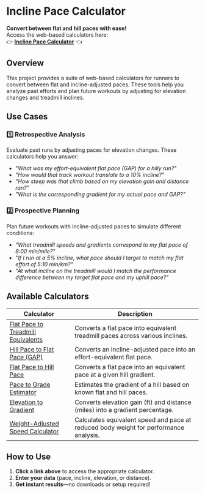 # Incline Pace Calculator

**Convert between flat and hill paces with ease!**  
Access the web-based calculators here:  
👉 **[Incline Pace Calculator](https://dbeatty10.github.io/incline-pace-calculator/)** 👈  

## Overview

This project provides a suite of web-based calculators for runners to convert between flat and incline-adjusted paces. These tools help you analyze past efforts and plan future workouts by adjusting for elevation changes and treadmill inclines.

## Use Cases

### 1️⃣ Retrospective Analysis
Evaluate past runs by adjusting paces for elevation changes. These calculators help you answer:
- *"What was my effort-equivalent flat pace (GAP) for a hilly run?"*
- *"How would that track workout translate to a 10% incline?"*
- *"How steep was that climb based on my elevation gain and distance ran?"*
- *"What is the corresponding gradient for my actual pace and GAP?"*

### 2️⃣ Prospective Planning
Plan future workouts with incline-adjusted paces to simulate different conditions:
- *"What treadmill speeds and gradients correspond to my flat pace of 8:00 min/mile?"*
- *"If I run at a 5% incline, what pace should I target to match my flat effort of 5:10 min/km?"*
- *"At what incline on the treadmill would I match the performance difference between my target flat pace and my uphill pace?"*

## Available Calculators

| Calculator | Description |
|------------|-------------|
| [Flat Pace to Treadmill Equivalents](https://dbeatty10.github.io/incline-pace-calculator/flat_to_treadmill.html) | Converts a flat pace into equivalent treadmill paces across various inclines. |
| [Hill Pace to Flat Pace (GAP)](https://dbeatty10.github.io/incline-pace-calculator/hill_to_flat.html) | Converts an incline-adjusted pace into an effort-equivalent flat pace. |
| [Flat Pace to Hill Pace](https://dbeatty10.github.io/incline-pace-calculator/flat_to_hill.html) | Converts a flat pace into an equivalent pace at a given hill gradient. |
| [Pace to Grade Estimator](https://dbeatty10.github.io/incline-pace-calculator/pace_to_grade.html) | Estimates the gradient of a hill based on known flat and hill paces. |
| [Elevation to Gradient](https://dbeatty10.github.io/incline-pace-calculator/elevation_to_gradient.html) | Converts elevation gain (ft) and distance (miles) into a gradient percentage. |
| [Weight-Adjusted Speed Calculator](https://dbeatty10.github.io/incline-pace-calculator/weight_adjusted_speed.html) | Calculates equivalent speed and pace at reduced body weight for performance analysis. |

## How to Use

1. **Click a link above** to access the appropriate calculator.
2. **Enter your data** (pace, incline, elevation, or distance).
3. **Get instant results**—no downloads or setup required!
